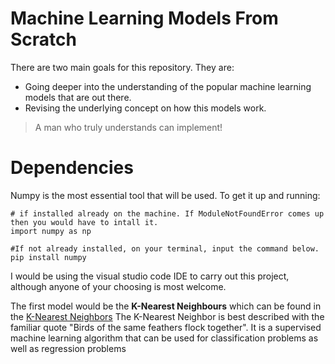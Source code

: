 # Machine Learning Models From Scratch

There are two main goals for this repository. They are:
- Going deeper into the understanding of the popular machine learning models that are out there.
- Revising the underlying concept on how this models work.

> A man who truly understands can implement!

# Dependencies
Numpy is the most essential tool that will be used. To get it up and running: 

```
# if installed already on the machine. If ModuleNotFoundError comes up then you would have to intall it.
import numpy as np

#If not already installed, on your terminal, input the command below.
pip install numpy
```


I would be using the visual studio code IDE to carry out this project, although anyone of your choosing is most welcome.

The first model would be the **K-Nearest Neighbours** which can be found in the [K-Nearest Neighbors](./K_Nearest_Neighbors.py)
The K-Nearest Neighbor is best described with the familiar quote "Birds of the same feathers flock together".
It is a supervised machine learning algorithm that can be used for classification problems as well as regression problems
